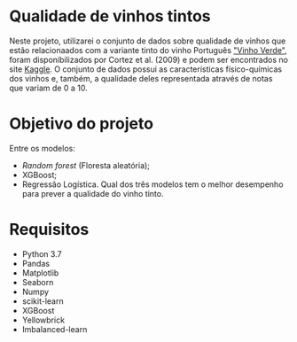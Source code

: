 # Qualidade de vinhos tintos
Neste projeto, utilizarei o conjunto de dados sobre qualidade de vinhos que estão relacionaados com a variante tinto do vinho Português ["Vinho Verde"](https://www.vinhoverde.pt), foram disponibilizados por Cortez et al. (2009) e podem ser encontrados no site [Kaggle](https://www.kaggle.com/uciml/red-wine-quality-cortez-et-al-2009). O conjunto de dados possui as características físico-químicas dos vinhos e, também, a qualidade deles representada através de notas que variam de 0 a 10.

# Objetivo do projeto
Entre os modelos:
- *Random forest* (Floresta aleatória);
- XGBoost;
- Regressão Logística.
Qual dos três modelos tem o melhor desempenho para prever a qualidade do vinho tinto.

# Requisitos
- Python 3.7
- Pandas
- Matplotlib
- Seaborn
- Numpy
- scikit-learn
- XGBoost
- Yellowbrick
- Imbalanced-learn